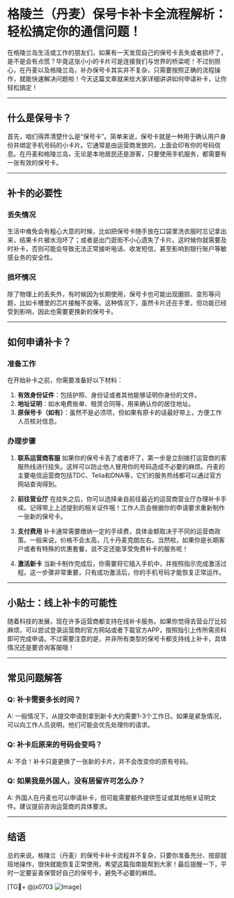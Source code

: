 # 格陵兰（丹麦）保号卡补卡全流程解析：轻松搞定你的通信问题！

在格陵兰岛生活或工作的朋友们，如果有一天发现自己的保号卡丢失或者损坏了，是不是会有点慌？毕竟这张小小的卡片可是连接我们与世界的桥梁呢！不过别担心，在丹麦以及格陵兰岛，补办保号卡其实并不复杂，只需要按照正确的流程操作，就能快速解决问题啦！今天这篇文章就来给大家详细讲讲如何申请补卡，让你轻松搞定！

---

## 什么是保号卡？

首先，咱们得弄清楚什么是“保号卡”。简单来说，保号卡就是一种用于确认用户身份并绑定手机号码的小卡片。它通常是由运营商发放的，上面会印有你的号码信息。在丹麦和格陵兰岛，无论是本地居民还是游客，只要使用手机服务，都需要有一张有效的保号卡。

---

## 补卡的必要性

### 丢失情况
生活中难免会有粗心大意的时候，比如把保号卡随手放在口袋里洗衣服时忘记拿出来，结果卡片被水泡坏了；或者是出门逛街不小心遗失了卡片。这时候你就需要及时补卡，否则可能会导致无法正常接听电话、收发短信，甚至影响到银行账户等敏感业务的安全性。

### 损坏情况
除了物理上的丢失外，有时候因为长期使用，保号卡也可能出现磨损、变形等问题，比如卡槽里的芯片接触不良等。这种情况下，虽然卡片还在手里，但功能已经受到影响，因此也需要更换新的保号卡。

---

## 如何申请补卡？

### 准备工作
在开始补卡之前，你需要准备好以下材料：
1. **有效身份证件**：包括护照、身份证或者其他能够证明你身份的文件。
2. **地址证明**：如水电费账单、租赁合同等，用来确认你的居住地址。
3. **原保号卡（如有）**：虽然不是必须项，但如果有原卡的话最好带上，方便工作人员核对信息。

### 办理步骤
1. **联系运营商客服**
   如果你的保号卡丢了或者坏了，第一步是立刻拨打运营商的客服热线进行挂失。这样可以防止他人冒用你的号码造成不必要的麻烦。丹麦的主要电信运营商包括TDC、Telia和DNA等，它们的服务热线都可以通过官方网站查询得到。

2. **前往营业厅**
   在挂失之后，你可以选择亲自前往最近的运营商营业厅办理补卡手续。记得带上上述提到的相关证件哦！工作人员会根据你的申请要求重新制作一张新的保号卡。

3. **支付费用**
   补卡通常需要缴纳一定的手续费，具体金额取决于不同的运营商政策。一般来说，价格不会太高，几十丹麦克朗左右。当然啦，如果你是长期客户或者有特殊的优惠套餐，说不定还能享受免费补卡的服务呢！

4. **激活新卡**
   当新卡制作完成后，你需要将它插入手机中，并按照指示完成激活过程。这一步骤非常重要，只有成功激活后，你的手机号码才能恢复正常运作。

---

## 小贴士：线上补卡的可能性

随着科技的发展，现在许多运营商都支持在线补卡服务。如果你觉得去营业厅比较麻烦，可以尝试登录运营商的官方网站或者下载官方APP，按照指引上传所需资料即可完成申请。不过需要注意的是，并非所有类型的保号卡都支持线上补卡，具体情况还是要咨询客服哦！

---

## 常见问题解答

### Q: 补卡需要多长时间？
A: 一般情况下，从提交申请到拿到新卡大约需要1-3个工作日。如果是紧急情况，可以向工作人员说明，他们可能会优先处理你的请求。

### Q: 补卡后原来的号码会变吗？
A: 不会！补卡只是更换了一张新的卡片，并不会改变你的原有号码。

### Q: 如果我是外国人，没有居留许可怎么办？
A: 外国人在丹麦也可以申请补卡，但可能需要额外提供签证或其他相关证明文件。建议提前咨询运营商的具体要求。

---

## 结语

总的来说，格陵兰（丹麦）的保号卡补卡流程并不复杂，只要你准备充分、按部就班地操作，很快就能恢复正常使用。希望这篇指南能帮到大家！最后提醒一下，平时一定要妥善保管好自己的保号卡，避免不必要的麻烦。

[TG💪+ @jx0703 ![Image](https://github.com/user-attachments/assets/dbca1d08-cadb-493c-b0ec-ad6f7a83f270)]